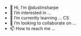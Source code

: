 - 👋 Hi, I’m @dustinsharpe
- 👀 I’m interested in ...
- 🌱 I’m currently learning ... CS
- 💞️ I’m looking to collaborate on ...
- 📫 How to reach me ...

<!---
dustinsharpe/dustinsharpe is a ✨ special ✨ repository because its `README.md` (this file) appears on your GitHub profile.
You can click the Preview link to take a look at your changes.
--->

